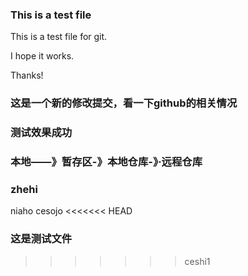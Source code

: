 ### This is a test file

This is a test file for git.

I hope it works.

Thanks!

### 这是一个新的修改提交，看一下github的相关情况
### 测试效果成功



### 本地——》暂存区-》本地仓库-》·远程仓库


### zhehi
   
   niaho 
   cesojo
<<<<<<< HEAD
### 这是测试文件   
>>>>>>> ceshi1
